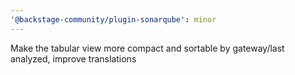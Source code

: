 ```yaml
---
'@backstage-community/plugin-sonarqube': minor
---
```


Make the tabular view more compact and sortable by gateway/last analyzed, improve translations
